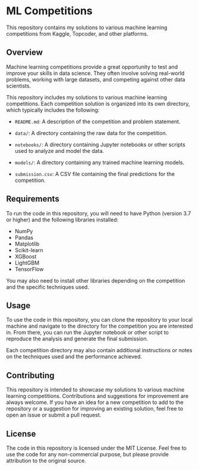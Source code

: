 # ML Competitions

This repository contains my solutions to various machine learning competitions from Kaggle, Topcoder, and other platforms.

## Overview

Machine learning competitions provide a great opportunity to test and improve your skills in data science. They often involve solving real-world problems, working with large datasets, and competing against other data scientists.

This repository includes my solutions to various machine learning competitions. Each competition solution is organized into its own directory, which typically includes the following:

- `README.md`: A description of the competition and problem statement.

- `data/`: A directory containing the raw data for the competition.

- `notebooks/`: A directory containing Jupyter notebooks or other scripts used to analyze and model the data.

- `models/`: A directory containing any trained machine learning models.

- `submission.csv`: A CSV file containing the final predictions for the competition.


## Requirements

To run the code in this repository, you will need to have Python (version 3.7 or higher) and the following libraries installed:

- NumPy
- Pandas
- Matplotlib
- Scikit-learn
- XGBoost
- LightGBM
- TensorFlow

You may also need to install other libraries depending on the competition and the specific techniques used.

## Usage

To use the code in this repository, you can clone the repository to your local machine and navigate to the directory for the competition you are interested in. From there, you can run the Jupyter notebook or other script to reproduce the analysis and generate the final submission.

Each competition directory may also contain additional instructions or notes on the techniques used and the performance achieved.

## Contributing

This repository is intended to showcase my solutions to various machine learning competitions. Contributions and suggestions for improvement are always welcome. If you have an idea for a new competition to add to the repository or a suggestion for improving an existing solution, feel free to open an issue or submit a pull request.

## License

The code in this repository is licensed under the MIT License. Feel free to use the code for any non-commercial purpose, but please provide attribution to the original source.
